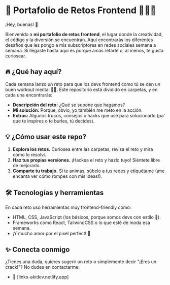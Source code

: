 # 🚀 Portafolio de Retos Frontend 🎨👨‍💻  

¡Hey, buenas! 👋  

Bienvenido a **mi portafolio de retos frontend**, el lugar donde la creatividad, el código y la diversión se encuentran. Aquí encontrarás los diferentes desafíos que les pongo a mis subscriptores en redes sociales semana a semana.
Si llegaste hasta aquí es porque amas retarte o, al menos, te gusta curiosear.  

## 🔥 ¿Qué hay aquí?  
Cada semana lanzo un reto para que los devs frontend como tú se den un buen workout mental 🧠💪. 
Este repositorio está dividido en carpetas, y en cada una encontrarás:  
- **Descripción del reto:** ¿Qué se supone que hagamos?  
- **Mi solución:** Porque, obvio, yo también me meto en la acción.  
- **Extras:** Algunos trucos, consejos o hacks que usé para solucionarlo (pa' que te inspires o te burles, tú decides).  

## 💡 ¿Cómo usar este repo?  
1. **Explora los retos.** Curiosea entre las carpetas, revisa el reto y mira cómo lo resolví.  
2. **Haz tus propias versiones.** ¡Hackea el reto y hazlo tuyo! Siéntete libre de mejorarlo.  
3. **Comparte tu trabajo.** Si te animas, súbelo a tus redes y etiquétame (¡me encanta ver cómo rompes con mis ideas!).  

## 🛠️ Tecnologías y herramientas  
En cada reto uso herramientas muy frontend-friendly como:  
- HTML, CSS, JavaScript (los básicos, porque somos devs con estilo 💅).  
- Frameworks como React, TailwindCSS o lo que esté de moda esa semana.  
- ¡Y mucho amor por el pixel perfect! 💖  

## ✨ Conecta conmigo  
¿Tienes una duda, quieres sugerir un reto o simplemente decir "¡Eres un crack!"? No dudes en contactarme:  
- 💌 [links-akidev.netlify.app]  
